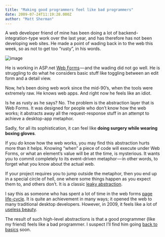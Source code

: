 ```yaml
---
title: "Making good programmers feel like bad programmers"
date: 2009-07-24T11:19:28.000Z
author: "Matt Sherman"
---
```


A web developer friend of mine has been doing a lot of backend-integration-type work over the last year, and has therefore has not been developing web sites. He made a point of wading back in to the web this week, so as not to get too “rusty”, in his words.


![image](//ecx.images-amazon.com/images/I/5115SW8FP3L._SL500_AA280_.jpg)



He is working in ASP.net [Web Forms](//www.west-wind.com/WebLog/posts/198731.aspx) — and the wading did not go well. He is struggling to do what he considers basic stuff like toggling between an edit form and a detail view.

Now, he’s been doing web work since the mid-90’s, when the tools were extremely raw. He knows web apps. And right now he feels like an idiot.

Is he as rusty as he says? No. The problem is the abstraction layer that is Web Forms. It was designed for people who don’t know how the web works; it abstracts away all the request-response stuff in an attempt to achieve a desktop-app metaphor.

Sadly, for all its sophistication, it can feel like **doing surgery while wearing boxing gloves**.

If you _do_ know how the web works, you may find this abstraction hurts more than it helps. Knowing “when” a piece of code will execute under Web Forms, or what an element’s value will be at the time, is mysterious. It wants you to commit completely to its event-driven metaphor — in other words, to forget what you know about the actual web.

If your project requires you to jump outside the metaphor, then you end up in a special circle of hell, one where some things happen as you expect them to, and others don’t. It is a classic [leaky abstraction](//www.joelonsoftware.com/articles/LeakyAbstractions.html).

I say this as someone who has spent a lot of time in the web forms [page life-cycle](http://msdn.microsoft.com/en-us/library/ms178472.aspx). It is quite an achievement in many ways; it opened the web to many traditional desktop developers. However, in 2009, it feels like a lot of [useless beauty](/use-case-the-metric-system-or-all-that-useless-beauty/).

The result of such high-level abstractions is that a good programmer (like my friend) feels like a bad programmer. I suspect I’ll find him going [back to basics](//www.asp.net/mvc/) soon.
